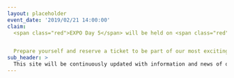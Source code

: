 ```yaml
---
layout: placeholder
event_date: '2019/02/21 14:00:00'
claim:
  <span class="red">EXPO Day 5</span> will be held on <span class="red">February 21st</span> 2019 at Waagenhallen, Stuttgart — Germany.


  Prepare yourself and reserve a ticket to be part of our most exciting event yet.
sub_header: >
  This site will be continuously updated with information and news of our fifth EXPO Day. Make sure to bookmark this site and visit it regularely. – [STARTUP AUTOBAHN](/humans.txt) © 2018
---
```

